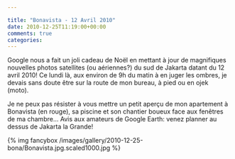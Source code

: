 ```yaml
---

title: "Bonavista - 12 Avril 2010"
date: 2010-12-25T11:19:00+00:00
comments: true
categories: 
---
```


Google nous a fait un joli cadeau de Noël en mettant à jour de magnifiques nouvelles photos satellites (ou aériennes?) du sud de Jakarta datant du 12 avril 2010! Ce lundi là, aux environ de 9h du matin à en juger les ombres, je devais sans doute être sur la route de mon bureau, à pied ou en ojek (moto).

 Je ne peux pas résister à vous mettre un petit aperçu de mon apartement à Bonavista (en rouge), sa piscine et son chantier boueux face aux fenêtres de ma chambre... Avis aux amateurs de Google Earth: venez planner au dessus de Jakarta la Grande!

{% img fancybox /images/gallery/2010-12-25-bona/Bonavista.jpg.scaled1000.jpg %}

